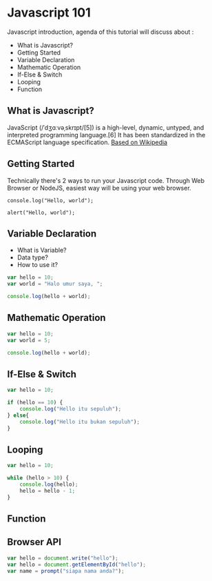 # Javascript 101

Javascript introduction, agenda of this tutorial will discuss about :
* What is Javascript?
* Getting Started
* Variable Declaration
* Mathematic Operation
* If-Else & Switch
* Looping
* Function

## What is Javascript?
JavaScript (/ˈdʒɑːvəˌskrɪpt/[5]) is a high-level, dynamic, untyped, and interpreted programming language.[6] It has been standardized in the ECMAScript language specification. [Based on Wikipedia](https://en.wikipedia.org/wiki/JavaScript)

## Getting Started
Technically there's 2 ways to run your Javascript code. Through Web Browser or NodeJS, easiest way will be using your web browser.

```
console.log("Hello, world");

alert("Hello, world");
```

## Variable Declaration
* What is Variable?
* Data type?
* How to use it?

```js
var hello = 10;
var world = "Halo umur saya, ";

console.log(hello + world);
```

## Mathematic Operation

```js
var hello = 10;
var world = 5;

console.log(hello + world);
```
## If-Else & Switch
```js
var hello = 10;

if (hello == 10) {
    console.log("Hello itu sepuluh");
} else{
    console.log("Hello itu bukan sepuluh");
}
```
## Looping
```js
var hello = 10;

while (hello > 10) {
    console.log(hello);
    hello = hello - 1;
}
```
## Function

## Browser API
```js
var hello = document.write("hello");
var hello = document.getElementById("hello");
var name = prompt("siapa nama anda?");

```
